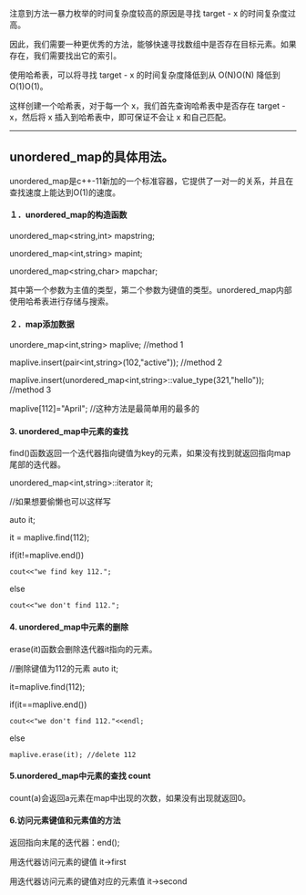 注意到方法一暴力枚举的时间复杂度较高的原因是寻找 target - x 的时间复杂度过高。

因此，我们需要一种更优秀的方法，能够快速寻找数组中是否存在目标元素。如果存在，我们需要找出它的索引。

使用哈希表，可以将寻找 target - x 的时间复杂度降低到从 O(N)O(N) 降低到 O(1)O(1)。

这样创建一个哈希表，对于每一个 x，我们首先查询哈希表中是否存在 target - x，然后将 x 插入到哈希表中，即可保证不会让 x 和自己匹配。

---------------------
## unordered_map的具体用法。

unordered_map是c++-11新加的一个标准容器，它提供了一对一的关系，并且在查找速度上能达到O(1)的速度。

#### １．unordered_map的构造函数

unordered_map<string,int> mapstring;
 
unordered_map<int,string> mapint;
 
unordered_map<string,char> mapchar;

其中第一个参数为主值的类型，第二个参数为键值的类型。unordered_map内部使用哈希表进行存储与搜索。
 
#### ２．map添加数据
unordere_map<int,string> maplive;  //method 1
 
maplive.insert(pair<int,string>(102,"active"));  //method 2
 
maplive.insert(unordered_map<int,string>::value_type(321,"hello"));   //method 3

maplive[112]="April";   //这种方法是最简单用的最多的

#### 3. unordered_map中元素的查找

find()函数返回一个迭代器指向键值为key的元素，如果没有找到就返回指向map尾部的迭代器。

unordered_map<int,string>::iterator it;

//如果想要偷懒也可以这样写　　　　

auto it;

it = maplive.find(112);  

if(it!=maplive.end())

    cout<<"we find key 112.";

else
    
    cout<<"we don't find 112.";
    
#### 4. unordered_map中元素的删除

erase(it)函数会删除迭代器it指向的元素。

//删除键值为112的元素    auto it;

it=maplive.find(112);

if(it==maplive.end())

    cout<<"we don't find 112."<<endl;
else

    maplive.erase(it); //delete 112
#### 5.unordered_map中元素的查找  count

count(a)会返回a元素在map中出现的次数，如果没有出现就返回0。

#### 6.访问元素键值和元素值的方法
返回指向末尾的迭代器：end();

用迭代器访问元素的键值 it->first

用迭代器访问元素的键值对应的元素值 it->second
